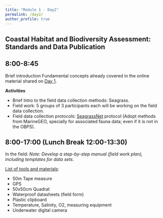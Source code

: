 ```yaml
---
title: "Module 1 - Day2"
permalink: /day2/
author_profile: true
---
```


## Coastal Habitat and Biodiversity Assessment: Standards and Data Publication

## 8:00-8:45

Brief introduction
Fundamental concepts already covered in the online material shared on [Day 1](https://cperaltab.github.io/ADAPT/day1/).


**Activities**

- Brief Intro to the field data collection methods: Seagrass.
- Field work: 5 groups of 3  participants each will be working on the field data collection.
- Field data collection protocols: [SeagrassNet](https://search.oceanbestpractices.org/search?q=SeagrassNet&fields=all&activeField=all)  protocol (Adopt methods from MarineGEO, specially for associated fauna data; even if it is not in the OBPS).

## 8:00-17:00 (Lunch Break 12:00-13:30)

In the field: 
_Note: Develop a step-by-step manual (field work plan), including templates for data sets._

[List of tools and materials](https://repository.oceanbestpractices.org/handle/11329/2465):

- 50m Tape measure
- GPS
- 50x50cm Quadrat
- Waterproof datasheets (field form)
- Plastic clipboard
- Temperature, Salinity, O2, measuring equipment
- Underwater digital camera 







